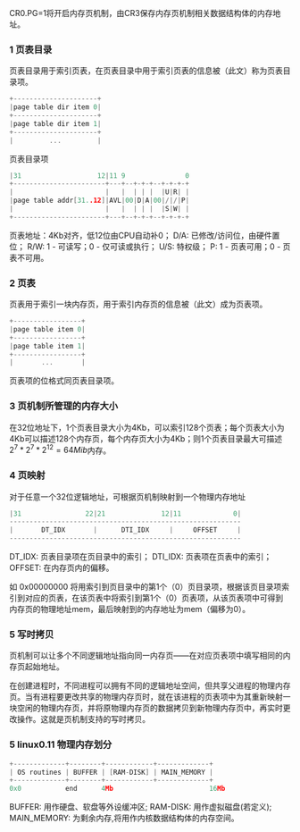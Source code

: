 CR0.PG=1将开启内存页机制，由CR3保存内存页机制相关数据结构体的内存地址。

### 1 页表目录
页表目录用于索引页表，在页表目录中用于索引页表的信息被（此文）称为页表目录项。
```C
+---------------------+
|page table dir item 0|
+---------------------+
|page table dir item 1|
+---------------------+
|         ...         |
```

页表目录项
```C
|31                   12|11 9               0
+-----------------------+---+--+-+-+--+-+-+-+
|                       |   |  | | |  |U|R| |
|page table addr[31..12]|AVL|00|D|A|00|/|/|P|
|                       |   |  | | |  |S|W| |
+-----------------------+---+--+-+-+--+-+-+-+
```
页表地址：4Kb对齐，低12位由CPU自动补0；
D/A: 已修改/访问位，由硬件置位；
R/W: 1 - 可读写；0 - 仅可读或执行；
U/S: 特权级；
P: 1 - 页表可用；0 - 页表不可用。

### 2 页表
页表用于索引一块内存页，用于索引内存页的信息被（此文）成为页表项。
```C
+-----------------+
|page table item 0|
+-----------------+
|page table item 1|
+-----------------+
|       ...       |
```
页表项的位格式同页表目录项。

### 3 页机制所管理的内存大小
在32位地址下，1个页表目录大小为4Kb，可以索引128个页表；每个页表大小为4Kb可以描述128个内存页，每个内存页大小为4Kb；则1个页表目录最大可描述$2^7 * 2^7 * 2^12 = 64Mib$内存。

### 4 页映射
对于任意一个32位逻辑地址，可根据页机制映射到一个物理内存地址
```C
|31                22|21              12|11             0|
----------------------------------------------------------
|       DT_IDX       |      DTI_IDX     |     OFFSET     |
----------------------------------------------------------
```
DT_IDX:  页表目录项在页目录中的索引；
DTI_IDX: 页表项在页表中的索引；
OFFSET:  在内存页内的偏移。

如 0x00000000 将用索引到页目录中的第1个（0）页目录项，根据该页目录项索引到对应的页表，在该页表中将索引到第1个（0）页表项，从该页表项中可得到内存页的物理地址mem，最后映射到的内存地址为mem（偏移为0）。

### 5 写时拷贝
页机制可以让多个不同逻辑地址指向同一内存页——在对应页表项中填写相同的内存页起始地址。

在创建进程时，不同进程可以拥有不同的逻辑地址空间，但共享父进程的物理内存页。当有进程要更改共享的物理内存页时，就在该进程的页表项中为其重新映射一块空闲的物理内存页，并将原物理内存页的数据拷贝到新物理内存页中，再实时更改操作。这就是页机制支持的写时拷贝。

### 5 linux0.11 物理内存划分
```C
+-------------+--------+------------+-------------+
| OS routines | BUFFER | [RAM-DISK] | MAIN_MEMORY |
+-------------+--------+------------+-------------+
0x0           end      4Mb                        16Mb
```
BUFFER: 用作硬盘、软盘等外设缓冲区;
RAM-DISK: 用作虚拟磁盘(若定义);
MAIN_MEMORY: 为剩余内存,将用作内核数据结构体的内存空间。
